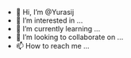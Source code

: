 - 👋 Hi, I’m @Yurasij
- 👀 I’m interested in ...
- 🌱 I’m currently learning ...
- 💞️ I’m looking to collaborate on ...
- 📫 How to reach me ...

<!---
Yurasij/Yurasij is a ✨ special ✨ repository because its `README.md` (this file) appears on your GitHub profile.
You can click the Preview link to take a look at your changes.
--->
